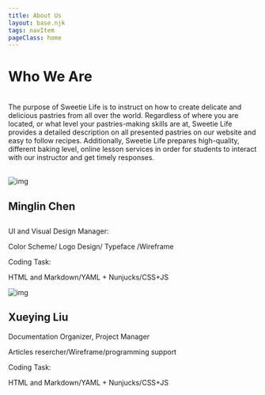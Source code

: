 ```yaml
---
title: About Us
layout: base.njk
tags: navItem
pageClass: home
---
```

<main>
  <selection class="whoweare">
  <h1 class="">Who We Are</h1>
      <p><br>The purpose of Sweetie Life is to instruct on how to create delicate and delicious pastries from all over the world. Regardless of where you are located, or what level your pastries-making skills are at, Sweetie Life provides a detailed description on all presented pastries on our website and easy to follow recipes. Additionally, Sweetie Life prepares high-quality, different baking level, online lesson services in order for students to interact with our instructor and get timely responses. <br><br>
</p>
  </selection>
  <selection class="aboutus-card">
   <div class="person-card">
       <div class="person-card-image">
      <img src="/images/ml.jpg" alt="img">
   </div>
    <div class="person-card-content">
  <h2 class="name">Minglin Chen </h2>
  <h2> </h2>
 <p> UI and Visual Design Manager:</p>
 <p> Color Scheme/ Logo Design/ Typeface /Wireframe</p>
 <p> Coding Task: </p>
 <p> HTML and Markdown/YAML + Nunjucks/CSS+JS</p>
    </div>
 </div>

 <div class="person-card">
   <div class="person-card-image">
      <img src="/images/lxy.JPG" alt="img">
   </div>
   <div class="person-card-content">
  <h2 class="name">Xueying Liu</h2>
 <p> Documentation Organizer, Project Manager</p>
 <p> Articles resercher/Wireframe/programming support</p>
 <p> Coding Task: </p>
 <p> HTML and Markdown/YAML + Nunjucks/CSS+JS</p>
   </div>
 </div>
  </selection>
 
 
 
</main>